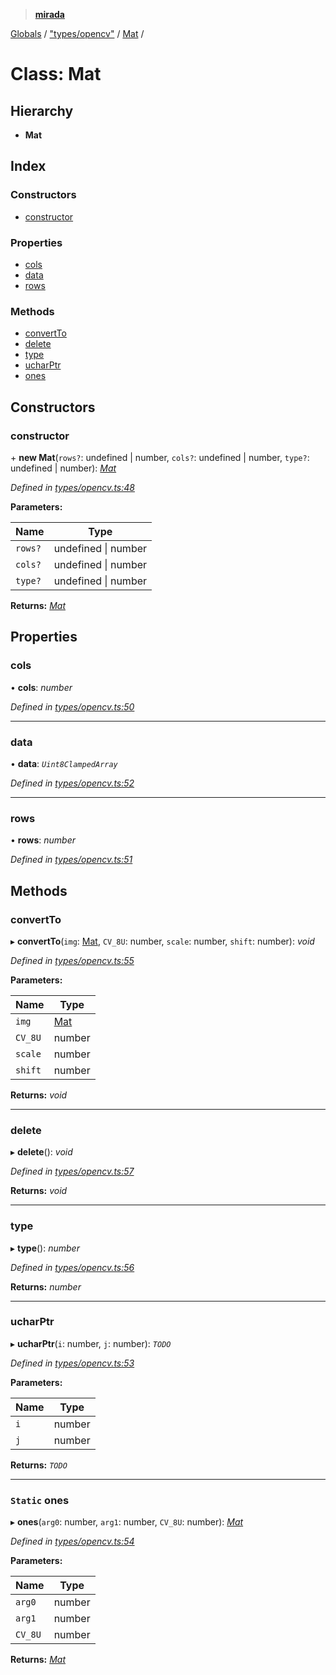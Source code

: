 > **[mirada](../README.md)**

[Globals](../README.md) / ["types/opencv"](../modules/_types_opencv_.md) / [Mat](_types_opencv_.mat.md) /

# Class: Mat

## Hierarchy

* **Mat**

## Index

### Constructors

* [constructor](_types_opencv_.mat.md#constructor)

### Properties

* [cols](_types_opencv_.mat.md#cols)
* [data](_types_opencv_.mat.md#data)
* [rows](_types_opencv_.mat.md#rows)

### Methods

* [convertTo](_types_opencv_.mat.md#convertto)
* [delete](_types_opencv_.mat.md#delete)
* [type](_types_opencv_.mat.md#type)
* [ucharPtr](_types_opencv_.mat.md#ucharptr)
* [ones](_types_opencv_.mat.md#static-ones)

## Constructors

###  constructor

\+ **new Mat**(`rows?`: undefined | number, `cols?`: undefined | number, `type?`: undefined | number): *[Mat](_types_opencv_.mat.md)*

*Defined in [types/opencv.ts:48](https://github.com/cancerberoSgx/mirada/blob/22ee850/mirada/src/types/opencv.ts#L48)*

**Parameters:**

Name | Type |
------ | ------ |
`rows?` | undefined \| number |
`cols?` | undefined \| number |
`type?` | undefined \| number |

**Returns:** *[Mat](_types_opencv_.mat.md)*

## Properties

###  cols

• **cols**: *number*

*Defined in [types/opencv.ts:50](https://github.com/cancerberoSgx/mirada/blob/22ee850/mirada/src/types/opencv.ts#L50)*

___

###  data

• **data**: *`Uint8ClampedArray`*

*Defined in [types/opencv.ts:52](https://github.com/cancerberoSgx/mirada/blob/22ee850/mirada/src/types/opencv.ts#L52)*

___

###  rows

• **rows**: *number*

*Defined in [types/opencv.ts:51](https://github.com/cancerberoSgx/mirada/blob/22ee850/mirada/src/types/opencv.ts#L51)*

## Methods

###  convertTo

▸ **convertTo**(`img`: [Mat](_types_opencv_.mat.md), `CV_8U`: number, `scale`: number, `shift`: number): *void*

*Defined in [types/opencv.ts:55](https://github.com/cancerberoSgx/mirada/blob/22ee850/mirada/src/types/opencv.ts#L55)*

**Parameters:**

Name | Type |
------ | ------ |
`img` | [Mat](_types_opencv_.mat.md) |
`CV_8U` | number |
`scale` | number |
`shift` | number |

**Returns:** *void*

___

###  delete

▸ **delete**(): *void*

*Defined in [types/opencv.ts:57](https://github.com/cancerberoSgx/mirada/blob/22ee850/mirada/src/types/opencv.ts#L57)*

**Returns:** *void*

___

###  type

▸ **type**(): *number*

*Defined in [types/opencv.ts:56](https://github.com/cancerberoSgx/mirada/blob/22ee850/mirada/src/types/opencv.ts#L56)*

**Returns:** *number*

___

###  ucharPtr

▸ **ucharPtr**(`i`: number, `j`: number): *`TODO`*

*Defined in [types/opencv.ts:53](https://github.com/cancerberoSgx/mirada/blob/22ee850/mirada/src/types/opencv.ts#L53)*

**Parameters:**

Name | Type |
------ | ------ |
`i` | number |
`j` | number |

**Returns:** *`TODO`*

___

### `Static` ones

▸ **ones**(`arg0`: number, `arg1`: number, `CV_8U`: number): *[Mat](_types_opencv_.mat.md)*

*Defined in [types/opencv.ts:54](https://github.com/cancerberoSgx/mirada/blob/22ee850/mirada/src/types/opencv.ts#L54)*

**Parameters:**

Name | Type |
------ | ------ |
`arg0` | number |
`arg1` | number |
`CV_8U` | number |

**Returns:** *[Mat](_types_opencv_.mat.md)*